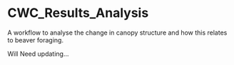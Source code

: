 # CWC_Results_Analysis
A workflow to analyse the change in canopy structure and how this relates to beaver foraging.

Will Need updating...
